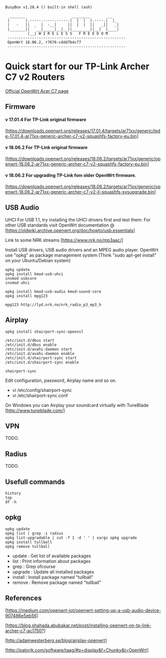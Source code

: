 ```
BusyBox v1.28.4 () built-in shell (ash)

  _______                     ________        __
 |       |.-----.-----.-----.|  |  |  |.----.|  |_
 |   -   ||  _  |  -__|     ||  |  |  ||   _||   _|
 |_______||   __|_____|__|__||________||__|  |____|
          |__| W I R E L E S S   F R E E D O M
 -----------------------------------------------------
 OpenWrt 18.06.2, r7676-cddd7b4c77
 -----------------------------------------------------
```

# Quick start for our TP-Link Archer C7 v2 Routers

[Official OpenWrt Acer C7 page](https://openwrt.org/toh/tp-link/archer-c7-1750?datasrt=firmware%20openwrt%20install%20url)



## Firmware


#### v 17.01.4  For TP-Link original firmware
[https://downloads.openwrt.org/releases/17.01.4/targets/ar71xx/generic/lede-17.01.4-ar71xx-generic-archer-c7-v2-squashfs-factory-eu.bin]

#### v 18.06.2  For TP-Link original firmware
[https://downloads.openwrt.org/releases/18.06.2/targets/ar71xx/generic/openwrt-18.06.2-ar71xx-generic-archer-c7-v2-squashfs-factory-eu.bin]

#### v 18.06.2  For upgrading TP-Link fom older OpenWrt firmware.
[https://downloads.openwrt.org/releases/18.06.2/targets/ar71xx/generic/openwrt-18.06.2-ar71xx-generic-archer-c7-v2-il-squashfs-sysupgrade.bin]



## USB Audio

UHCI For USB 1.1, try installing the UHCI drivers first and test them:
For other USB standards visit OpenWrt documentation @ [https://oldwiki.archive.openwrt.org/doc/howto/usb.essentials]

Link to some NRK streams [https://www.nrk.no/mp3aac/]


Install USB drivers, USB audio drivers and an MPEG audio player.
OpenWrt use "opkg" as package management system (Think "sudo apt-get install" on your Ubuntu/Debian system)
```
opkg update
opkg install kmod-usb-uhci
insmod usbcore
insmod uhci

opkg install kmod-usb-audio kmod-sound-core
opkg install mpg123

mpg123 http://lyd.nrk.no/nrk_radio_p3_mp3_h
```




## Airplay

```
opkg install shairport-sync-openssl

/etc/init.d/dbus start
/etc/init.d/dbus enable
/etc/init.d/avahi-daemon start
/etc/init.d/avahi-daemon enable
/etc/init.d/shairport-sync start
/etc/init.d/shairport-sync enable

shairport-sync
```
Edit configuration, password, Airplay name and so on.
* vi /etc/config/shairport-sync
* vi /etc/shairport-sync.conf


On Windows you can Airplay your soundcard virtually with TuneBlade [http://www.tuneblade.com/]



## VPN
TODO. 


## Radius
TODO.

## Usefull commands
```
history
top
df -h
```


## opkg

```
opkg update
opkg list | grep -i radius
opkg list-upgradable | cut -f 1 -d ' ' | xargs opkg upgrade 
opkg install tullball
opkg remove tullball
```

* update : Get list of available packages
* list : Print information about packages
* grep : Grep ofcourse
* upgrade : Update all installed packages
* install : Install package named "tullball"
* remove : Remove package named "tullball"



## References
[https://medium.com/openwrt-iot/openwrt-setting-up-a-usb-audio-device-907486e5eb56]

[https://blog.shahada.abubakar.net/post/installing-openwrt-on-tp-link-archer-c7-ac1750?]

[http://adamwesterberg.se/blog/airplay-openwrt]

[http://patorjk.com/software/taag/#p=display&f=Chunky&t=OpenWrt]

